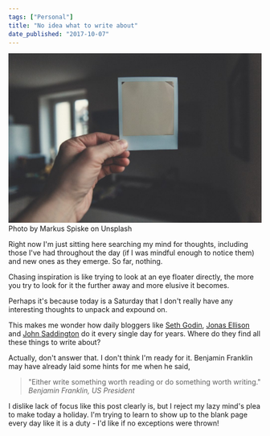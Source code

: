 ```yaml
---
tags: ["Personal"]
title: "No idea what to write about"
date_published: "2017-10-07"
---
```


![hand holding a white washed polaroid](images/markus-spiske-215992-1024x683.jpg) Photo by Markus Spiske on Unsplash

Right now I'm just sitting here searching my mind for thoughts, including those I've had throughout the day (if I was mindful enough to notice them) and new ones as they emerge. So far, nothing.

Chasing inspiration is like trying to look at an eye floater directly, the more you try to look for it the further away and more elusive it becomes.

Perhaps it's because today is a Saturday that I don't really have any interesting thoughts to unpack and expound on.

This makes me wonder how daily bloggers like [Seth Godin](http://sethgodin.typepad.com/), [Jonas Ellison](https://medium.com/@jonasellison) and [John Saddington](https://john.do/) do it every single day for years. Where do they find all these things to write about?

Actually, don't answer that. I don't think I'm ready for it. Benjamin Franklin may have already laid some hints for me when he said,

> "Either write something worth reading or do something worth writing."
> <cite>Benjamin Franklin, US President</cite>

I dislike lack of focus like this post clearly is, but I reject my lazy mind's plea to make today a holiday. I'm trying to learn to show up to the blank page every day like it is a duty - I'd like if no exceptions were thrown!
